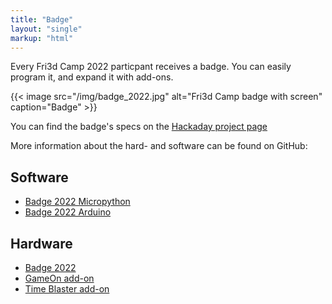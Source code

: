 ```yaml
---
title: "Badge"
layout: "single"
markup: "html"
---
```


<div class="block--centered">
<p>Every Fri3d Camp 2022 particpant receives a badge. You can easily program it, and expand it with add-ons.</p>

{{< image src="/img/badge_2022.jpg" alt="Fri3d Camp badge with screen" caption="Badge" >}}

<p>You can find the badge's specs on the <a href="https://hackaday.io/project/169741-fri3d-2022-badge">Hackaday project page</a></p>

<p>More information about the hard- and software can be found on GitHub:</p>
<h2>Software</h2>
<ul>
<li><a href="https://github.com/Fri3dCamp/Badge2020_micropython">Badge 2022 Micropython</a></li>
<li><a href="https://github.com/Fri3dCamp/Badge2020_arduino">Badge 2022 Arduino</a></li>
</ul>
<h2>Hardware</h2>
<ul>
<li><a href="https://github.com/Fri3dCamp/badge-2020">Badge 2022</a></li>
<li><a href="https://github.com/Fri3dCamp/gameon-2020">GameOn add-on</a></li>
<li><a href="https://github.com/Fri3dCamp/timeblaster-2020">Time Blaster add-on</a></li>
</ul>
</div>